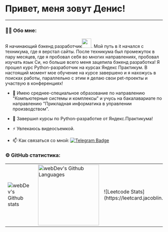 
# Привет, меня зовут Денис!

---

### :man_technologist: Обо мне:

Я начинающий бэкенд разработчик<img src="https://media.giphy.com/media/WUlplcMpOCEmTGBtBW/giphy.gif" width="30px">. Мой путь в it начался с техникума, где я верстал сайты. После техникума был промежуток в пару месяцев, где я пробовал себя во многих направлениях, пробовал изучать язык Си, но больше всего меня зацепила бэкенд разработка! Я прошел курс Python-разработчик на курсах Яндекс Практикум. В настоящий момент мое обучение на курсе завершено и я нахожусь в поисках работы, параллельно с этим я делаю свои pet-проекты и участвую в конференциях!

- :telescope: Имею среднее-специальное образование по направлению "Компьютерные системы и комплексы" и учусь на бакалавариате по направлению "Прикладная информатика в управлении производством".

- :seedling: Завершил курсы по Python-разработке от Яндекс.Практикума!

- :zap: Увлекаюсь видеосъемкой.

- :mailbox: Как связаться со мной: [![Telegram Badge](https://img.shields.io/badge/-DenisLukianov-blue?style=flat&logo=Telegram&logoColor=white)](https://t.me/NyamNyamIch12)

### ⚙️ GitHub статистика:

<table>
  <tr>
    <td>
      <img align="left" src="http://github-readme-streak-stats.herokuapp.com?user=DenisLukianov21&theme=dark&background=000000" alt="webDev's Github stats" />
    </td>
    <td>
      <img height="195px" align="right" alt="webDev's Github Languages" src="https://github-readme-stats-sigma-five.vercel.app/api/top-langs/?username=DenisLukianov21&layout=compact&theme=vision-friendly-dark" />
    </td>
    <td>
      ![Leetcode Stats](https://leetcard.jacoblin.cool/DenisLukianov21)
    </td>
  </tr>
</table>
